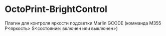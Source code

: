 # OctoPrint-BrightControl

Плагин для контроля яркости подсветки Marlin GCODE (комманда M355 P<яркость> S<состояние: включен или выключен>)

